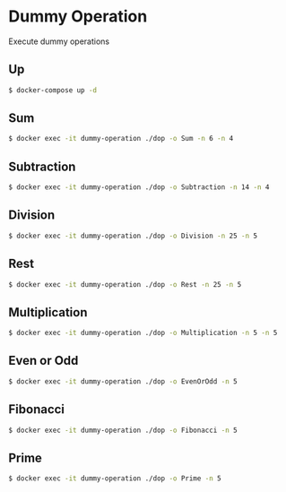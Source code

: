 # Dummy Operation

Execute dummy operations

## Up
```bash
$ docker-compose up -d
```

## Sum
```bash
$ docker exec -it dummy-operation ./dop -o Sum -n 6 -n 4
```

## Subtraction
```bash
$ docker exec -it dummy-operation ./dop -o Subtraction -n 14 -n 4
```

## Division

```bash
$ docker exec -it dummy-operation ./dop -o Division -n 25 -n 5
```

## Rest

```bash
$ docker exec -it dummy-operation ./dop -o Rest -n 25 -n 5
```

## Multiplication
```bash
$ docker exec -it dummy-operation ./dop -o Multiplication -n 5 -n 5
```

## Even or Odd
```bash
$ docker exec -it dummy-operation ./dop -o EvenOrOdd -n 5
```

## Fibonacci
```bash
$ docker exec -it dummy-operation ./dop -o Fibonacci -n 5
```

## Prime
```bash
$ docker exec -it dummy-operation ./dop -o Prime -n 5
```
